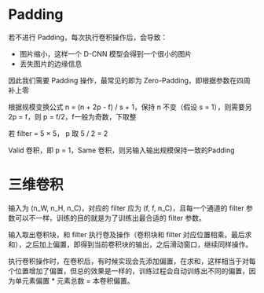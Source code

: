 
# Padding

若不进行 Padding，每次执行卷积操作后，会导致：
- 图片缩小，这样一个 D-CNN 模型会得到一个很小的图片
- 丢失图片的边缘信息

因此我们需要 Padding 操作，最常见的即为 Zero-Padding，即根据参数在四周补上零

根据规模变换公式 n = (n + 2p - f) / s + 1，保持 n 不变（假设 s = 1），则需要另 2p = f，则 p = f/2，f一般为奇数，下取整

若 filter = 5 × 5， p 取 5 / 2 = 2

Valid 卷积，即 p = 1，Same 卷积，则另输入输出规模保持一致的Padding

# 三维卷积

输入为 (n_W, n_H, n_C)，对应的 filter 应为 (f, f, n_C)，且每一个通道的 filter 参数可以不一样，训练的目的就是为了训练出最合适的 filter 参数。

输入取出卷积块，和 filter 执行卷及操作（卷积块和 filter 对应位置相乘，最后求和），之后加上偏置，即得到当前卷积块的输出，之后滑动窗口，继续同样操作。

执行卷积操作时，在卷积后，有时候实现会先添加偏置，在求和，这样相当于对每个位置增加了偏置，但总的效果是一样的，训练过程会自动训练出不同的偏置，因为单元素偏置 * 元素总数 = 本卷积偏置。





